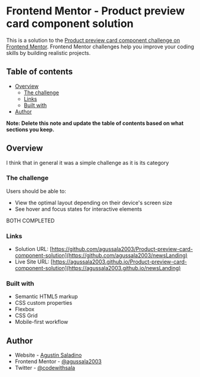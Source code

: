 # Frontend Mentor - Product preview card component solution

This is a solution to the [Product preview card component challenge on Frontend Mentor](https://www.frontendmentor.io/challenges/product-preview-card-component-GO7UmttRfa). Frontend Mentor challenges help you improve your coding skills by building realistic projects. 

## Table of contents

- [Overview](#overview)
  - [The challenge](#the-challenge)
  - [Links](#links)
  - [Built with](#built-with)
- [Author](#author)

**Note: Delete this note and update the table of contents based on what sections you keep.**

## Overview

I think that in general it was a simple challenge as it is its category

### The challenge

Users should be able to:

- View the optimal layout depending on their device's screen size
- See hover and focus states for interactive elements

BOTH COMPLETED

### Links

- Solution URL: [https://github.com/agussala2003/Product-preview-card-component-solution](https://github.com/agussala2003/newsLanding)
- Live Site URL: [https://agussala2003.github.io/Product-preview-card-component-solution](https://agussala2003.github.io/newsLanding)

### Built with

- Semantic HTML5 markup
- CSS custom properties
- Flexbox
- CSS Grid
- Mobile-first workflow

## Author

- Website - [Agustin Saladino](https://agussala2003.github.io/portfolio/)
- Frontend Mentor - [@agussala2003](https://www.frontendmentor.io/profile/agussala2003)
- Twitter - [@codewithsala](https://www.twitter.com/codewithsala)
